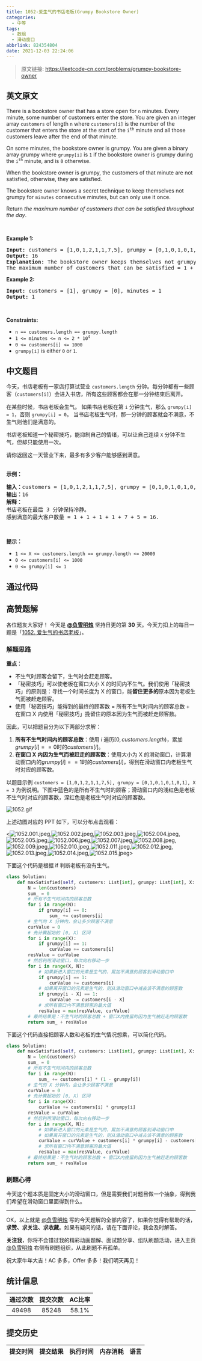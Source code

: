 ```yaml
---
title: 1052-爱生气的书店老板(Grumpy Bookstore Owner)
categories:
  - 中等
tags:
  - 数组
  - 滑动窗口
abbrlink: 824354804
date: 2021-12-03 22:24:06
---
```


> 原文链接: https://leetcode-cn.com/problems/grumpy-bookstore-owner


## 英文原文
<div><p>There is a bookstore owner that has a store open for <code>n</code> minutes. Every minute, some number of customers enter the store. You are given an integer array <code>customers</code> of length <code>n</code> where <code>customers[i]</code> is the number of the customer that enters the store at the start of the <code>i<sup>th</sup></code> minute and all those customers leave after the end of that minute.</p>

<p>On some minutes, the bookstore owner is grumpy. You are given a binary array grumpy where <code>grumpy[i]</code> is <code>1</code> if the bookstore owner is grumpy during the <code>i<sup>th</sup></code> minute, and is <code>0</code> otherwise.</p>

<p>When the bookstore owner is grumpy, the customers of that minute are not satisfied, otherwise, they are satisfied.</p>

<p>The bookstore owner knows a secret technique to keep themselves not grumpy for <code>minutes</code> consecutive minutes, but can only use it once.</p>

<p>Return <em>the maximum number of customers that can be satisfied throughout the day</em>.</p>

<p>&nbsp;</p>
<p><strong>Example 1:</strong></p>

<pre>
<strong>Input:</strong> customers = [1,0,1,2,1,1,7,5], grumpy = [0,1,0,1,0,1,0,1], minutes = 3
<strong>Output:</strong> 16
<strong>Explanation:</strong> The bookstore owner keeps themselves not grumpy for the last 3 minutes. 
The maximum number of customers that can be satisfied = 1 + 1 + 1 + 1 + 7 + 5 = 16.
</pre>

<p><strong>Example 2:</strong></p>

<pre>
<strong>Input:</strong> customers = [1], grumpy = [0], minutes = 1
<strong>Output:</strong> 1
</pre>

<p>&nbsp;</p>
<p><strong>Constraints:</strong></p>

<ul>
	<li><code>n == customers.length == grumpy.length</code></li>
	<li><code>1 &lt;= minutes &lt;= n &lt;= 2 * 10<sup>4</sup></code></li>
	<li><code>0 &lt;= customers[i] &lt;= 1000</code></li>
	<li><code>grumpy[i]</code> is either <code>0</code> or <code>1</code>.</li>
</ul>
</div>

## 中文题目
<div><p>今天，书店老板有一家店打算试营业 <code>customers.length</code> 分钟。每分钟都有一些顾客（<code>customers[i]</code>）会进入书店，所有这些顾客都会在那一分钟结束后离开。</p>

<p>在某些时候，书店老板会生气。 如果书店老板在第 <code>i</code> 分钟生气，那么 <code>grumpy[i] = 1</code>，否则 <code>grumpy[i] = 0</code>。 当书店老板生气时，那一分钟的顾客就会不满意，不生气则他们是满意的。</p>

<p>书店老板知道一个秘密技巧，能抑制自己的情绪，可以让自己连续 <code>X</code> 分钟不生气，但却只能使用一次。</p>

<p>请你返回这一天营业下来，最多有多少客户能够感到满意。<br />
 </p>

<p><strong>示例：</strong></p>

<pre>
<strong>输入：</strong>customers = [1,0,1,2,1,1,7,5], grumpy = [0,1,0,1,0,1,0,1], X = 3
<strong>输出：</strong>16
<strong>解释：
</strong>书店老板在最后 3 分钟保持冷静。
感到满意的最大客户数量 = 1 + 1 + 1 + 1 + 7 + 5 = 16.
</pre>

<p> </p>

<p><strong>提示：</strong></p>

<ul>
	<li><code>1 <= X <= customers.length == grumpy.length <= 20000</code></li>
	<li><code>0 <= customers[i] <= 1000</code></li>
	<li><code>0 <= grumpy[i] <= 1</code></li>
</ul>
</div>

## 通过代码
<RecoDemo>
</RecoDemo>


## 高赞题解

各位题友大家好！ 今天是 **[@负雪明烛](/u/fuxuemingzhu/)** 坚持日更的第 **30** 天。今天力扣上的每日一题是「[1052. 爱生气的书店老板](https://leetcode-cn.com/problems/grumpy-bookstore-owner/)」。


### 解题思路


**重点**：

- 不生气时顾客会留下，生气时会赶走顾客。
- 「秘密技巧」可以使老板在窗口大小 X 的时间内不生气。我们使用「秘密技巧」的原则是：寻找一个时间长度为 X 的窗口，能**留住更多的**原本因为老板生气而被赶走顾客。
- 使用「秘密技巧」能得到的最终的顾客数 = 所有不生气时间内的顾客总数 + 在窗口 X 内使用「秘密技巧」挽留住的原本因为生气而被赶走顾客数。


因此，可以把题目分为以下两部分求解：

1. **所有不生气时间内的顾客总数**：使用 $i$ 遍历$[0, customers.length)$，累加$grumpy[i] == 0$时的$customers[i]$。
2. **在窗口 X 内因为生气而被赶走的顾客数**：使用大小为 X 的滑动窗口，计算滑动窗口内的$grumpy[i] == 1$时的$customers[i]$，得到在滑动窗口内老板生气时对应的顾客数。


以题目示例 `customers = [1,0,1,2,1,1,7,5], grumpy = [0,1,0,1,0,1,0,1], X = 3` 为例说明。下图中蓝色的是所有不生气时的顾客；滑动窗口内的浅红色是老板不生气时对应的顾客数，深红色是老板生气时对应的顾客数。

![1052.gif](../images/grumpy-bookstore-owner-0.gif)

上述动图对应的 PPT 如下，可以分布点击观看：

<![1052.001.jpeg](../images/grumpy-bookstore-owner-1.jpeg),![1052.002.jpeg](../images/grumpy-bookstore-owner-2.jpeg),![1052.003.jpeg](../images/grumpy-bookstore-owner-3.jpeg),![1052.004.jpeg](../images/grumpy-bookstore-owner-4.jpeg),![1052.005.jpeg](../images/grumpy-bookstore-owner-5.jpeg),![1052.006.jpeg](../images/grumpy-bookstore-owner-6.jpeg),![1052.007.jpeg](../images/grumpy-bookstore-owner-7.jpeg),![1052.008.jpeg](../images/grumpy-bookstore-owner-8.jpeg),![1052.009.jpeg](../images/grumpy-bookstore-owner-9.jpeg),![1052.010.jpeg](../images/grumpy-bookstore-owner-10.jpeg),![1052.011.jpeg](../images/grumpy-bookstore-owner-11.jpeg),![1052.012.jpeg](../images/grumpy-bookstore-owner-12.jpeg),![1052.013.jpeg](../images/grumpy-bookstore-owner-13.jpeg),![1052.014.jpeg](../images/grumpy-bookstore-owner-14.jpeg),![1052.015.jpeg](../images/grumpy-bookstore-owner-15.jpeg)>







下面这个代码是根据 if 判断老板有没有生气。

```Python []
class Solution:
    def maxSatisfied(self, customers: List[int], grumpy: List[int], X: int) -> int:
        N = len(customers)
        sum_ = 0
        # 所有不生气时间内的顾客总数
        for i in range(N):
            if grumpy[i] == 0:
                sum_ += customers[i]
        # 生气的 X 分钟内，会让多少顾客不满意
        curValue = 0
        # 先计算起始的 [0, X) 区间
        for i in range(X):
            if grumpy[i] == 1:
                curValue += customers[i]
        resValue = curValue
        # 然后利用滑动窗口，每次向右移动一步
        for i in range(X, N):
            # 如果新进入窗口的元素是生气的，累加不满意的顾客到滑动窗口中
            if grumpy[i] == 1:
                curValue += customers[i]
            # 如果离开窗口的元素是生气的，则从滑动窗口中减去该不满意的顾客数
            if grumpy[i - X] == 1:
                curValue -= customers[i - X]
            # 求所有窗口内不满意顾客的最大值
            resValue = max(resValue, curValue)
        # 最终结果是：不生气时的顾客总数 + 窗口X内挽留的因为生气被赶走的顾客数
        return sum_ + resValue
```

下面这个代码直接把顾客人数和老板的生气情况想乘，可以简化代码。

```Python []
class Solution:
    def maxSatisfied(self, customers: List[int], grumpy: List[int], X: int) -> int:
        N = len(customers)
        sum_ = 0
        # 所有不生气时间内的顾客总数
        for i in range(N):
            sum_ += customers[i] * (1 - grumpy[i])
        # 生气的 X 分钟内，会让多少顾客不满意
        curValue = 0
        # 先计算起始的 [0, X) 区间
        for i in range(X):
            curValue += customers[i] * grumpy[i]
        resValue = curValue
        # 然后利用滑动窗口，每次向右移动一步
        for i in range(X, N):
            # 如果新进入窗口的元素是生气的，累加不满意的顾客到滑动窗口中
            # 如果离开窗口的元素是生气的，则从滑动窗口中减去该不满意的顾客数
            curValue = curValue + customers[i] * grumpy[i] - customers[i - X] * grumpy[i - X]
            # 求所有窗口内不满意顾客的最大值
            resValue = max(resValue, curValue)
        # 最终结果是：不生气时的顾客总数 + 窗口X内挽留的因为生气被赶走的顾客数
        return sum_ + resValue
```


### 刷题心得

今天这个题本质是固定大小的滑动窗口，但是需要我们对题目做一个抽象，得到我们希望在滑动窗口里面得到什么。


-----


OK，以上就是 [@负雪明烛](https://leetcode-cn.com/u/fuxuemingzhu/) 写的今天题解的全部内容了，如果你觉得有帮助的话，**求赞、求关注、求收藏**。如果有疑问的话，请在下面评论，我会及时解答。


**关注我**，你将不会错过我的精彩动画题解、面试题分享、组队刷题活动，进入主页 [@负雪明烛](https://leetcode-cn.com/u/fuxuemingzhu/) 右侧有刷题组织，从此刷题不再孤单。


祝大家牛年大吉！AC 多多，Offer 多多！我们明天再见！

## 统计信息
| 通过次数 | 提交次数 | AC比率 |
| :------: | :------: | :------: |
|    49498    |    85248    |   58.1%   |

## 提交历史
| 提交时间 | 提交结果 | 执行时间 |  内存消耗  | 语言 |
| :------: | :------: | :------: | :--------: | :--------: |
